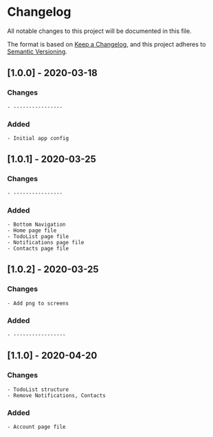 # Changelog
All notable changes to this project will be documented in this file.

The format is based on [Keep a Changelog](https://keepachangelog.com/en/1.0.0/),
and this project adheres to [Semantic Versioning](https://semver.org/spec/v2.0.0.html).

## [1.0.0] - 2020-03-18

### Changes

    - ----------------

### Added

    - Initial app config

## [1.0.1] - 2020-03-25

### Changes

    - ----------------

### Added

    - Bottom Navigation
    - Home page file
    - TodoList page file
    - Notifications page file
    - Contacts page file

## [1.0.2] - 2020-03-25

### Changes

    - Add png to screens

### Added

    - -----------------

## [1.1.0] - 2020-04-20

### Changes

    - TodoList structure 
    - Remove Notifications, Contacts

### Added

    - Account page file
